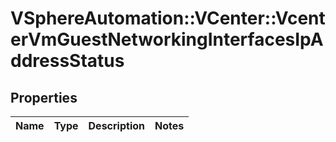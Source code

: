# VSphereAutomation::VCenter::VcenterVmGuestNetworkingInterfacesIpAddressStatus

## Properties
Name | Type | Description | Notes
------------ | ------------- | ------------- | -------------


